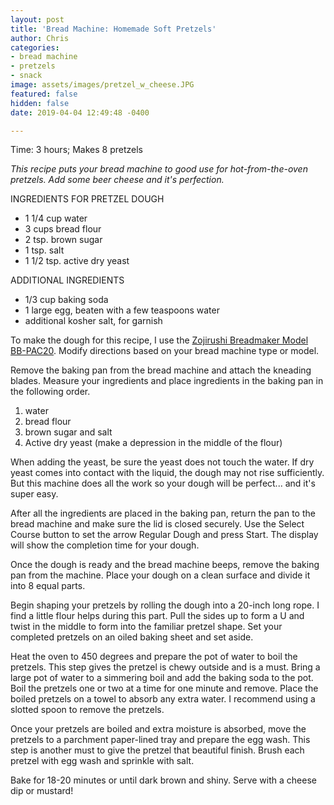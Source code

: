 ```yaml
---
layout: post
title: 'Bread Machine: Homemade Soft Pretzels'
author: Chris
categories:
- bread machine
- pretzels
- snack
image: assets/images/pretzel_w_cheese.JPG
featured: false
hidden: false
date: 2019-04-04 12:49:48 -0400

---
```

Time: 3 hours; Makes 8 pretzels

_This recipe puts your bread machine to good use for hot-from-the-oven pretzels. Add some beer cheese and it's perfection._

INGREDIENTS FOR PRETZEL DOUGH

* 1 1/4 cup water
* 3 cups bread flour
* 2 tsp. brown sugar
* 1 tsp. salt
* 1 1/2 tsp. active dry yeast

ADDITIONAL INGREDIENTS

* 1/3 cup baking soda
* 1 large egg, beaten with a few teaspoons water
* additional kosher salt, for garnish

To make the dough for this recipe, I use the [Zojirushi Breadmaker Model BB-PAC20](https://www.amazon.com/Zojirushi-BB-PAC20BA-BB-PAC20-Virtuoso-Breadmaker/dp/B0067MQM48/ref=sr_1_3?keywords=zojirushi+bread+machine+bbpac20&qid=1552254883&s=gateway&sr=8-3). Modify directions based on your bread machine type or model.

Remove the baking pan from the bread machine and attach the kneading blades. Measure your ingredients and place ingredients in the baking pan in the following order.

1. water
2. bread flour
3. brown sugar and salt
4. Active dry yeast (make a depression in the middle of the flour)

When adding the yeast, be sure the yeast does not touch the water. If dry yeast comes into contact with the liquid, the dough may not rise sufficiently. But this machine does all the work so your dough will be perfect... and it's super easy.

After all the ingredients are placed in the baking pan, return the pan to the bread machine and make sure the lid is closed securely. Use the Select Course button to set the arrow Regular Dough and press Start. The display will show the completion time for your dough.

Once the dough is ready and the bread machine beeps, remove the baking pan from the machine. Place your dough on a clean surface and divide it into 8 equal parts.

Begin shaping your pretzels by rolling the dough into a 20-inch long rope. I find a little flour helps during this part. Pull the sides up to form a U and twist in the middle to form into the familiar pretzel shape. Set your completed pretzels on an oiled baking sheet and set aside.

Heat the oven to 450 degrees and prepare the pot of water to boil the pretzels. This step gives the pretzel is chewy outside and is a must. Bring a large pot of water to a simmering boil and add the baking soda to the pot. Boil the pretzels one or two at a time for one minute and remove. Place the boiled pretzels on a towel to absorb any extra water. I recommend using a slotted spoon to remove the pretzels.

Once your pretzels are boiled and extra moisture is absorbed, move the pretzels to a parchment paper-lined tray and prepare the egg wash. This step is another must to give the pretzel that beautiful finish. Brush each pretzel with egg wash and sprinkle with salt.

Bake for 18-20 minutes or until dark brown and shiny. Serve with a cheese dip or mustard!